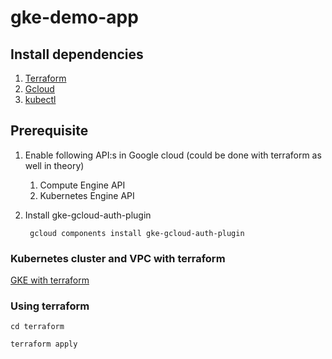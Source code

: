 # gke-demo-app

## Install dependencies

1. [Terraform](https://developer.hashicorp.com/terraform/tutorials/aws-get-started/install-cli)
2. [Gcloud](https://cloud.google.com/sdk/docs/install)
3. [kubectl](https://kubernetes.io/docs/tasks/tools/install-kubectl-linux/)

## Prerequisite

1. Enable following API:s in Google cloud (could be done with terraform as well
   in theory)
    1. Compute Engine API
    2. Kubernetes Engine API

2. Install gke-gcloud-auth-plugin
    ```
     gcloud components install gke-gcloud-auth-plugin
    ```

### Kubernetes cluster and VPC with terraform

[GKE with terraform](https://developer.hashicorp.com/terraform/tutorials/kubernetes/gke)


### Using terraform

```
cd terraform

terraform apply
```
